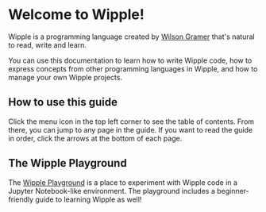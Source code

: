 # Welcome to Wipple!

Wipple is a programming language created by [Wilson Gramer](https://gramer.dev) that's natural to read, write and learn.

You can use this documentation to learn how to write Wipple code, how to express concepts from other programming languages in Wipple, and how to manage your own Wipple projects.

## How to use this guide

Click the menu icon in the top left corner to see the table of contents. From there, you can jump to any page in the guide. If you want to read the guide in order, click the arrows at the bottom of each page.

## The Wipple Playground

The [Wipple Playground](https://playground.wipple.gramer.dev) is a place to experiment with Wipple code in a Jupyter Notebook-like environment. The playground includes a beginner-friendly guide to learning Wipple as well!
